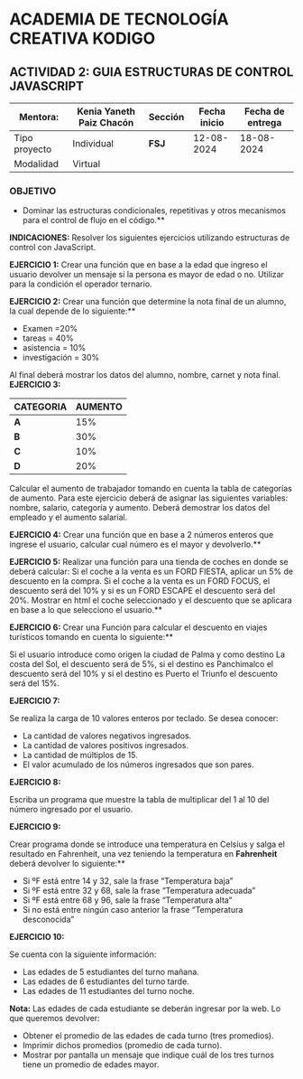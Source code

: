 # ACADEMIA DE TECNOLOGÍA CREATIVA KODIGO

## **ACTIVIDAD 2: GUIA ESTRUCTURAS DE CONTROL JAVASCRIPT**

| Mentora:        | Kenia Yaneth Paiz Chacón | Sección | Fecha inicio | Fecha de entrega |
|----------------|---------------------------|---------|--------------|------------------|
| Tipo proyecto  | Individual                | **FSJ** |  12-08-2024  |     18-08-2024   |
| Modalidad      | Virtual                   |         |              |                  |

### **OBJETIVO**

- Dominar las estructuras condicionales, repetitivas y otros mecanismos para el control de flujo en el código.**

**INDICACIONES:** Resolver los siguientes ejercicios utilizando estructuras de control con JavaScript.

**EJERCICIO 1:** Crear una función que en base a la edad que ingreso el usuario devolver un mensaje si la persona es mayor de edad o no. Utilizar para la condición el operador ternario.

**EJERCICIO 2:** Crear una función que determine la nota final de un alumno, la cual depende de lo siguiente:**  

- Examen =20%
- tareas = 40%
- asistencia = 10%
- investigación = 30%

Al final deberá mostrar los datos del alumno, nombre, carnet y nota final. **EJERCICIO 3:**  

|**CATEGORIA** |**AUMENTO** |
| - | - |
|**A** |15% |
|**B** |30% |
|**C** |10% |
|**D** |20% |

Calcular el aumento de trabajador tomando en cuenta la tabla de categorías de aumento. Para este ejercicio deberá de asignar las siguientes variables: nombre, salario, categoría y aumento. Deberá demostrar los datos del empleado y el aumento salarial.

**EJERCICIO 4:** Crear una función que en base a 2 números enteros que ingrese el usuario, calcular cual número es el mayor y devolverlo.**  

**EJERCICIO 5:** Realizar una función para una tienda de coches en donde se deberá calcular: Si el coche a la venta es un FORD FIESTA, aplicar un 5% de descuento en la compra. Si el coche a la venta es un FORD FOCUS, el descuento será del 10% y si es un FORD ESCAPE el descuento será del 20%. Mostrar en html el coche seleccionado y el descuento que se aplicara en base a lo que selecciono el usuario.**

**EJERCICIO 6:** Crear una Función para calcular el descuento en viajes turísticos tomando en cuenta lo siguiente:**  

Si el usuario introduce como origen la ciudad de Palma y como destino La costa del Sol, el descuento será de 5%, si el destino es Panchimalco el descuento será del 10% y si el destino es Puerto el Triunfo el descuento será del 15%.

**EJERCICIO 7:**  

Se realiza la carga de 10 valores enteros por teclado. Se desea conocer:  

- La cantidad de valores negativos ingresados.
- La cantidad de valores positivos ingresados.
- La cantidad de múltiplos de 15.
- El valor acumulado de los números ingresados que son pares.

**EJERCICIO 8:**  

Escriba un programa que muestre la tabla de multiplicar del 1 al 10 del número ingresado por el usuario.

**EJERCICIO 9:**  

Crear programa donde se introduce una temperatura en Celsius y salga el resultado en Fahrenheit, una vez teniendo la temperatura en **Fahrenheit** deberá devolver lo siguiente:**

- Si ºF está entre 14 y 32, sale la frase “Temperatura baja”
- Si ºF está entre 32 y 68, sale la frase “Temperatura adecuada”
- Si ºF está entre 68 y 96, sale la frase “Temperatura alta”
- Si no está entre ningún caso anterior la frase “Temperatura desconocida”

**EJERCICIO 10:**  

Se cuenta con la siguiente información:  

- Las edades de 5 estudiantes del turno mañana.  
- Las edades de 6 estudiantes del turno tarde.  
- Las edades de 11 estudiantes del turno noche.  

**Nota:** Las edades de cada estudiante se deberán ingresar por la web.  Lo que queremos devolver:

- Obtener el promedio de las edades de cada turno (tres promedios).
- Imprimir dichos promedios (promedio de cada turno).
- Mostrar por pantalla un mensaje que indique cuál de los tres turnos tiene un promedio de edades mayor.
